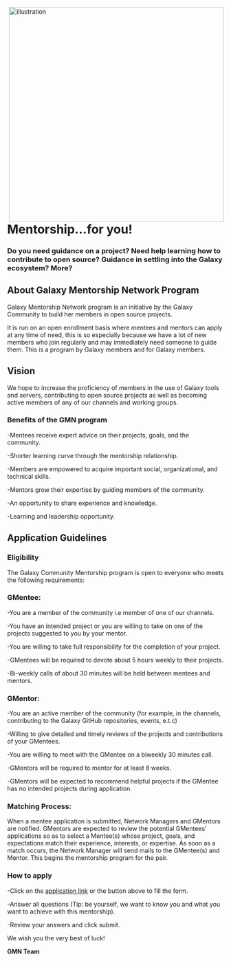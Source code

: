 <img width="500" align="right" alt="illustration" src="https://user-images.githubusercontent.com/82679007/150655220-d023b26e-ceab-4b37-9d66-0ad6b20f0628.png">

# Mentorship...for you!

### Do you need guidance on a project? Need help learning how to contribute to open source? Guidance in settling into the Galaxy ecosystem? More?

## About Galaxy Mentorship Network Program

Galaxy Mentorship Network program is an initiative by the Galaxy Community to build her members in open source projects. 

It is run on an open enrollment basis where mentees and mentors can apply at any time of need, this is so especially because we have a lot of new members who join regularly and may immediately need someone to guide them. This is a program by Galaxy members and for Galaxy members.

## Vision
 We hope to increase the proficiency of members in the use of Galaxy tools and servers, contributing to open source projects as well as becoming active members of any of our channels and working groups.

### Benefits of the GMN program

-Mentees receive expert advice on their projects, goals, and the community.

-Shorter learning curve through the mentorship relationship.

-Members are empowered to acquire important social, organizational, and technical skills.

-Mentors grow their expertise by guiding members of the community.

-An opportunity to share experience and knowledge.

-Learning and leadership opportunity.

## Application Guidelines

### Eligibility
The Galaxy Community Mentorship program is open to everyone who meets the following requirements:

### GMentee:

-You are a member of the community i.e member of one of our channels.

-You have an intended project or you are willing to take on one of the projects suggested to you by your mentor.

-You are willing to take full responsibility for the completion of your project.

-GMentees will be required to devote about 5 hours weekly to their projects.

-Bi-weekly calls of about 30 minutes will be held between mentees and mentors.

### GMentor:

-You are an active member of the community (for example, in the channels, contributing to the Galaxy GitHub repositories, events, e.t.c)

-Willing to give detailed and timely reviews of the projects and contributions of your GMentees.

-You are willing to meet with the GMentee on a biweekly 30 minutes call.

-GMentors will be required to mentor for at least 8 weeks.

-GMentors will be expected to recommend helpful projects if the GMentee has no intended projects during application.

### Matching Process:

When a mentee application is submitted, Network Managers and GMentors are notified. GMentors are expected to review the potential GMentees' applications so as to select a Mentee(s) whose project, goals, and expectations match their experience, interests, or expertise.
As soon as a match occurs, the Network Manager will send mails to the GMentee(s) and Mentor. This begins the mentorship program for the pair.

### How to apply

-Click on the [application link](https://docs.google.com/forms/d/e/1FAIpQLSe1dvCiTgazF2Mx7BveFWpZAHbtqUQKa-zO-naYXojc0gmXPQ/viewform?usp=sf_link) or the button above  to fill the form.

-Answer all questions (Tip: be yourself, we want to know you and what you want to achieve with this mentorship).

-Review your answers and click submit.

We wish you the very best of luck!

**GMN Team**


